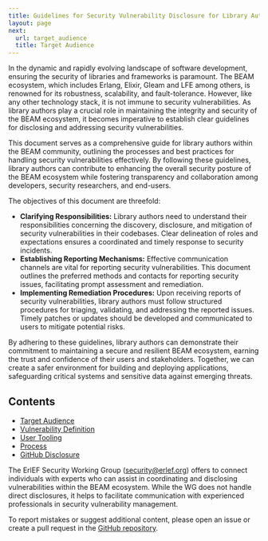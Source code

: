 ```yaml
---
title: Guidelines for Security Vulnerability Disclosure for Library Authors on the BEAM
layout: page
next:
  url: target_audience
  title: Target Audience
---
```


In the dynamic and rapidly evolving landscape of software development, ensuring
the security of libraries and frameworks is paramount. The BEAM ecosystem, which
includes Erlang, Elixir, Gleam and LFE among others, is renowned for its
robustness, scalability, and fault-tolerance. However, like any other technology
stack, it is not immune to security vulnerabilities. As library authors play a
crucial role in maintaining the integrity and security of the BEAM ecosystem, it
becomes imperative to establish clear guidelines for disclosing and addressing
security vulnerabilities.

This document serves as a comprehensive guide for library authors within the
BEAM community, outlining the processes and best practices for handling security
vulnerabilities effectively. By following these guidelines, library authors can
contribute to enhancing the overall security posture of the BEAM ecosystem while
fostering transparency and collaboration among developers, security researchers,
and end-users.

The objectives of this document are threefold:

* **Clarifying Responsibilities:** Library authors need to understand their
  responsibilities concerning the discovery, disclosure, and mitigation of
  security vulnerabilities in their codebases. Clear delineation of roles and
  expectations ensures a coordinated and timely response to security incidents.
* **Establishing Reporting Mechanisms:** Effective communication channels are
  vital for reporting security vulnerabilities. This document outlines the
  preferred methods and contacts for reporting security issues, facilitating
  prompt assessment and remediation.
* **Implementing Remediation Procedures:** Upon receiving reports of security
  vulnerabilities, library authors must follow structured procedures for
  triaging, validating, and addressing the reported issues. Timely patches or
  updates should be developed and communicated to users to mitigate potential
  risks.

By adhering to these guidelines, library authors can demonstrate their
commitment to maintaining a secure and resilient BEAM ecosystem, earning the
trust and confidence of their users and stakeholders. Together, we can create a
safer environment for building and deploying applications, safeguarding critical
systems and sensitive data against emerging threats.

## Contents

* [Target Audience](target_audience)
* [Vulnerability Definition](vulnerability_definition)
* [User Tooling](user_tooling)
* [Process](process)
* [GitHub Disclosure](github_disclosure)

The ErlEF Security Working Group ([security@erlef.org](mailto:security@erlef.org))
offers to connect individuals with experts who can assist in coordinating and
disclosing vulnerabilities within the BEAM ecosystem. While the WG does not
handle direct disclosures, it helps to facilitate communication with experienced
professionals in security vulnerability management.

To report mistakes or suggest additional content, please open an issue or create
a pull request in the [GitHub repository]({{site.github.repository_url}}).